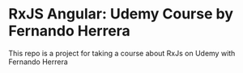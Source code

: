 # RxJS Angular: Udemy Course by Fernando Herrera

This repo is a project for taking a course about RxJs on Udemy with Fernando Herrera
